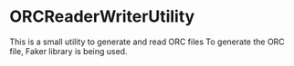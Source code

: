 # ORCReaderWriterUtility
This is a small utility to generate and read ORC files
To generate the ORC file, Faker library is being used.
